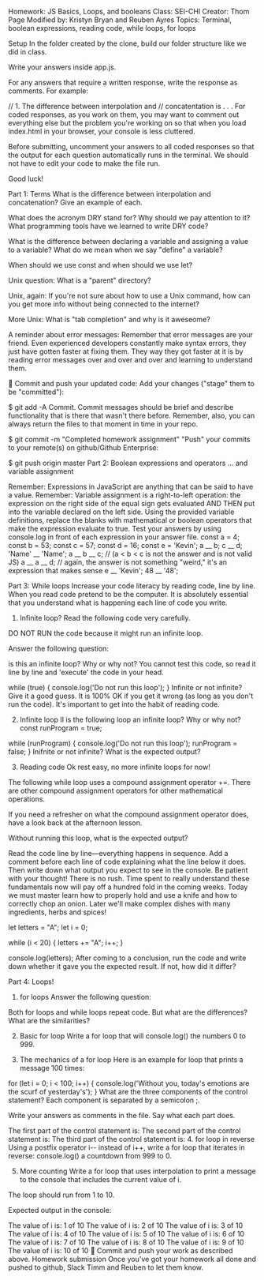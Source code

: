 Homework: JS Basics, Loops, and booleans
Class: SEI-CHI
Creator: Thom Page
Modified by: Kristyn Bryan and Reuben Ayres
Topics: Terminal, boolean expressions, reading code, while loops, for loops

Setup
In the folder created by the clone, build our folder structure like we did in class.

Write your answers inside app.js.

For any answers that require a written response, write the response as comments. For example:

// 1. The difference between interpolation and
// concatentation is . . .
For coded responses, as you work on them, you may want to comment out everything else but the problem you're working on so that when you load index.html in your browser, your console is less cluttered.

Before submitting, uncomment your answers to all coded responses so that the output for each question automatically runs in the terminal. We should not have to edit your code to make the file run.

Good luck!

Part 1: Terms
What is the difference between interpolation and concatenation? Give an example of each.

What does the acronym DRY stand for? Why should we pay attention to it? What programming tools have we learned to write DRY code?

What is the difference between declaring a variable and assigning a value to a variable? What do we mean when we say "define" a variable?

When should we use const and when should we use let?

Unix question: What is a "parent" directory?

Unix, again: If you're not sure about how to use a Unix command, how can you get more info without being connected to the internet?

More Unix: What is "tab completion" and why is it aweseome?

A reminder about error messages:
Remember that error messages are your friend. Even experienced developers constantly make syntax errors, they just have gotten faster at fixing them. They way they got faster at it is by reading error messages over and over and over and learning to understand them.


🔴 Commit and push your updated code:
Add your changes ("stage" them to be "committed"):

$ git add -A
Commit. Commit messages should be brief and describe functionality that is there that wasn't there before. Remember, also, you can always return the files to that moment in time in your repo.

$ git commit -m "Completed homework assignment"
"Push" your commits to your remote(s) on github/Github Enterprise:

$ git push origin master
Part 2: Boolean expressions and operators
... and variable assignment

Remember: Expressions in JavaScript are anything that can be said to have a value.
Remember: Variable assignment is a right-to-left operation: the expression on the right side of the equal sign gets evaluated AND THEN put into the variable declared on the left side.
Using the provided variable definitions, replace the blanks with mathematical or boolean operators that make the expression evaluate to true.
Test your answers by using console.log in front of each expression in your answer file.
  const a = 4;
  const b = 53;
  const c = 57;
  const d = 16;
  const e = 'Kevin';
a __ b;
c __ d;
'Name' __ 'Name';
a __ b __ c; // (a < b < c is not the answer and is not valid JS)
a __ a __ d; // again, the answer is not something "weird," it's an expression that makes sense
e __ 'Kevin';
48 __ '48';

Part 3: While loops
Increase your code literacy by reading code, line by line. When you read code pretend to be the computer. It is absolutely essential that you understand what is happening each line of code you write.

1. Infinite loop?
Read the following code very carefully.

DO NOT RUN the code because it might run an infinite loop.

Answer the following question:

is this an infinite loop? Why or why not?
You cannot test this code, so read it line by line and 'execute' the code in your head.

while (true) {
	console.log('Do not run this loop');
}
Infinite or not infinite? Give it a good guess. It is 100% OK if you get it wrong (as long as you don't run the code). It's important to get into the habit of reading code.

2. Infinite loop II
is the following loop an infinite loop? Why or why not?
const runProgram = true;

while (runProgram) {
	console.log('Do not run this loop');
	runProgram = false;
}
Inifnite or not infinite? What is the expected output?

3. Reading code
Ok rest easy, no more infinite loops for now!

The following while loop uses a compound assignment operator +=. There are other compound assignment operators for other mathematical operations.

If you need a refresher on what the compound assignment operator does, have a look back at the afternoon lesson.

Without running this loop, what is the expected output?

Read the code line by line—everything happens in sequence. Add a comment before each line of code explaining what the line below it does. Then write down what output you expect to see in the console. Be patient with your thought! There is no rush. Time spent to really understand these fundamentals now will pay off a hundred fold in the coming weeks. Today we must master learn how to properly hold and use a knife and how to correctly chop an onion. Later we'll make complex dishes with many ingredients, herbs and spices!

let letters = "A";
let i = 0;

while (i < 20) {
	letters += "A";
	i++;
}

console.log(letters);
After coming to a conclusion, run the code and write down whether it gave you the expected result. If not, how did it differ?


Part 4: Loops!
1. for loops
Answer the following question:

Both for loops and while loops repeat code. But what are the differences? What are the similarities?

2. Basic for loop
Write a for loop that will console.log() the numbers 0 to 999.

3. The mechanics of a for loop
Here is an example for loop that prints a message 100 times:

for (let i = 0; i < 100; i++) {
	console.log('Without you, today\'s emotions are the scurf of yesterday\'s');
}
What are the three components of the control statement? Each component is separated by a semicolon ;.

Write your answers as comments in the file. Say what each part does.

The first part of the control statement is:
The second part of the control statement is:
The third part of the control statement is:
4. for loop in reverse
Using a postfix operator i-- instead of i++, write a for loop that iterates in reverse: console.log() a countdown from 999 to 0.

5. More counting
Write a for loop that uses interpolation to print a message to the console that includes the current value of i.

The loop should run from 1 to 10.

Expected output in the console:

The value of i is: 1 of 10
The value of i is: 2 of 10
The value of i is: 3 of 10
The value of i is: 4 of 10
The value of i is: 5 of 10
The value of i is: 6 of 10
The value of i is: 7 of 10
The value of i is: 8 of 10
The value of i is: 9 of 10
The value of i is: 10 of 10
🔴 Commit and push your work as described above.
Homework submission
Once you've got your homework all done and pushed to github, Slack Timm and Reuben to let them know.